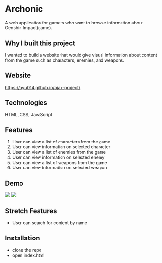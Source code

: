 # Archonic

A web application for gamers who want to browse information about Genshin Impact(game).

## Why I built this project
I wanted to build a website that would give visual information about content from the game such as characters, enemies, and weapons.

## Website
https://byu014.github.io/ajax-project/

## Technologies
HTML, CSS, JavaScript

## Features

1. User can view a list of characters from the game
2. User can view information on selected character
3. User can view a list of enemies from the game
4. User can view information on selected enemy
5. User can view a list of weapons from the game
6. User can view information on selected weapon

## Demo
![](https://i.imgur.com/WQmxJSU.gif)
![](https://i.imgur.com/3APc1Vb.gif)

## Stretch Features
* User can search for content by name

## Installation
* clone the repo
* open index.html
